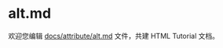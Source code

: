 alt.md
===

欢迎您编辑 <a target="__blank" href="https://github.com/jaywcjlove/html-tutorial/blob/main/docs/attribute/alt.md">docs/attribute/alt.md</a> 文件，共建 HTML Tutorial 文档。